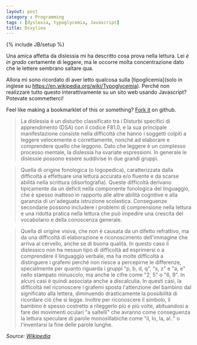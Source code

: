 ```yaml
---
layout: post
category : Programming
tags : [dyslexia, typoglycemia, Javascript]
title: Dsxyliea
---
```

{% include JB/setup %}

Una amica affetta da dislessia mi ha descritto cosa prova nella lettura. Lei *è in grado* certamente di leggere, ma le occorre molta concentrazione dato che le lettere sembrano saltare qua.

Allora mi sono ricordato di aver letto qualcosa sulla [tipoglicemia](solo in inglese su https://en.wikipedia.org/wiki/Typoglycemia).
Perché non realizzare tutto questo interattivamente su un sito web usando Javascript? Potevate scommetterci!

Feel like making a bookmarklet of this or something? [Fork it](https://github.com/geon/geon.github.com/blob/master/_posts/2016-03-03-dsxyliea.md) on github.

> La dislessia è un disturbo classificato tra i Disturbi specifici di apprendimento (DSA) con il codice F81.0, e la sua principale manifestazione consiste nella difficoltà che hanno i soggetti colpiti a leggere velocemente e correttamente, nonché ad elaborare e comprendere quello che leggono.  Dato che leggere è un complesso processo mentale, la dislessia ha svariate espressioni. In generale le dislessie possono essere suddivise in due grandi gruppi.

> Quella di origine fonologica (o logopedica), caratterizzata dalla difficoltà a effettuare una lettura accurata e/o fluente e da scarse abilità nella scrittura (disortografia). Queste difficoltà derivano tipicamente da un deficit nella componente fonologica del linguaggio, che è spesso inatteso in rapporto alle altre abilità cognitive e alla garanzia di un'adeguata istruzione scolastica. Conseguenze secondarie possono includere i problemi di comprensione nella lettura e una ridotta pratica nella lettura che può impedire una crescita del vocabolario e della conoscenza generale.

> Quella di origine visiva, che non è causata da un difetto refrattivo, ma da una difficoltà di elaborazione e riconoscimento dell'immagine che arriva al cervello, anche se di buona qualità. In questo caso il dislessico non ha nessun tipo di difficoltà ad esprimersi o a comprendere il linguaggio verbale, ma ha molte difficoltà a distinguere i grafemi perché non riesce a percepirne le differenze, specialmente per quanto riguarda i gruppi "p, b, d, q", "s, z" e "a, e" nello stampato minuscolo, ma anche le cifre come "2, 5" o "6, 9". In alcuni casi è quindi associata anche a discalculia. In questi casi, la difficoltà nel riconoscere i grafemi sposta l'attenzione del bambino dal significato alla lettera, diminuendo drasticamente la possibilità di ricordare ciò che si legge. Inoltre per riconoscere il simbolo, il bambino è spesso costretto a rileggerlo più e più volte, abituandosi a fare dei movimenti oculari "a saltelli" che avranno come conseguenza la lettura speculare di parole monosillabiche come "il, lo, la, al.." o l'inventarsi la fine delle parole lunghe.

*Source: [Wikipedia](http://it.wikipedia.org/wiki/Dislessia)*

<script type="text/javascript" src="//cdnjs.cloudflare.com/ajax/libs/jquery/2.0.3/jquery.min.js"></script>
<script type="text/javascript">

"use strict";

$(function(){

	var getTextNodesIn = function(el) {
	    return $(el).find(":not(iframe,script)").addBack().contents().filter(function() {
	        return this.nodeType == 3;
	    });
	};

	// var textNodes = getTextNodesIn($("p, h1, h2, h3"));
	var textNodes = getTextNodesIn($("*"));



	function isLetter(char) {
		return /^[\d]$/.test(char);
	}


	var wordsInTextNodes = [];
	for (var i = 0; i < textNodes.length; i++) {
		var node = textNodes[i];

		var words = []

		var re = /\w+/g;
		var match;
		while ((match = re.exec(node.nodeValue)) != null) {

			var word = match[0];
			var position = match.index;

			words.push({
				length: word.length,
				position: position
			});
		}

		wordsInTextNodes[i] = words;
	};


	function messUpWords () {

		for (var i = 0; i < textNodes.length; i++) {

			var node = textNodes[i];

			for (var j = 0; j < wordsInTextNodes[i].length; j++) {

				// Only change a tenth of the words each round.
				if (Math.random() > 1/10) {

					continue;
				}

				var wordMeta = wordsInTextNodes[i][j];

				var word = node.nodeValue.slice(wordMeta.position, wordMeta.position + wordMeta.length);
				var before = node.nodeValue.slice(0, wordMeta.position);
				var after  = node.nodeValue.slice(wordMeta.position + wordMeta.length);

				node.nodeValue = before + messUpWord(word) + after;
			};
		};
	}

	function messUpWord (word) {

		if (word.length < 3) {

			return word;
		}

		return word[0] + messUpMessyPart(word.slice(1, -1)) + word[word.length - 1];
	}

	function messUpMessyPart (messyPart) {

		if (messyPart.length < 2) {

			return messyPart;
		}

		var a, b;
		while (!(a < b)) {

			a = getRandomInt(0, messyPart.length - 1);
			b = getRandomInt(0, messyPart.length - 1);
		}

		return messyPart.slice(0, a) + messyPart[b] + messyPart.slice(a+1, b) + messyPart[a] + messyPart.slice(b+1);
	}

	// From https://developer.mozilla.org/en-US/docs/Web/JavaScript/Reference/Global_Objects/Math/random
	function getRandomInt(min, max) {
		
		return Math.floor(Math.random() * (max - min + 1) + min);
	}


	setInterval(messUpWords, 50);
});


</script>
